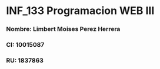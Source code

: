 # INF_133 Programacion WEB III
### Nombre: Limbert Moises Perez Herrera
### CI: 10015087
### RU: 1837863

